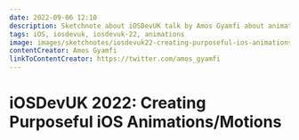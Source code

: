 ```yaml
---
date: 2022-09-06 12:10
description: Sketchnote about iOSDevUK talk by Amos Gyamfi about animations
tags: iOS, iosdevuk, iosdevuk-22, animations
image: images/sketchnotes/iosdevuk22-creating-purposeful-ios-animations-small.jpg
contentCreator: Amos Gyamfi
linkToContentCreator: https://twitter.com/amos_gyamfi
---
```


# iOSDevUK 2022: Creating Purposeful iOS Animations/Motions
